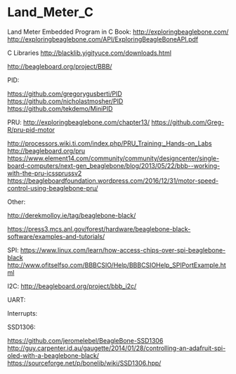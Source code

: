 # Land_Meter_C
Land Meter Embedded Program in C
Book:
http://exploringbeaglebone.com/
http://exploringbeaglebone.com/API/ExploringBeagleBoneAPI.pdf



C Libraries
http://blacklib.yigityuce.com/downloads.html


http://beagleboard.org/project/BBB/





PID:

https://github.com/gregorygusberti/PID
https://github.com/nicholastmosher/PID
https://github.com/tekdemo/MiniPID


PRU:
http://exploringbeaglebone.com/chapter13/
https://github.com/Greg-R/pru-pid-motor

http://processors.wiki.ti.com/index.php/PRU_Training:_Hands-on_Labs
http://beagleboard.org/pru
https://www.element14.com/community/community/designcenter/single-board-computers/next-gen_beaglebone/blog/2013/05/22/bbb--working-with-the-pru-icssprussv2
https://beagleboardfoundation.wordpress.com/2016/12/31/motor-speed-control-using-beaglebone-pru/

Other:

http://derekmolloy.ie/tag/beaglebone-black/

https://press3.mcs.anl.gov/forest/hardware/beaglebone-black-software/examples-and-tutorials/


SPI:
https://www.linux.com/learn/how-access-chips-over-spi-beaglebone-black
http://www.ofitselfso.com/BBBCSIO/Help/BBBCSIOHelp_SPIPortExample.html


I2C:
http://beagleboard.org/project/bbb_i2c/


UART:


Interrupts:


SSD1306:

https://github.com/jeromelebel/BeagleBone-SSD1306
http://guy.carpenter.id.au/gaugette/2014/01/28/controlling-an-adafruit-spi-oled-with-a-beaglebone-black/
https://sourceforge.net/p/bonelib/wiki/SSD1306.hpp/




